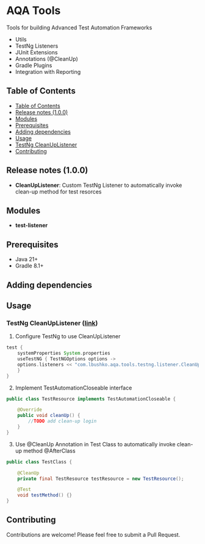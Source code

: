 # AQA Tools

Tools for building Advanced Test Automation Frameworks

- Utils
- TestNg Listeners
- JUnit Extensions
- Annotations (@CleanUp)
- Gradle Plugins
- Integration with Reporting

## Table of Contents

- [Table of Contents](#table-of-contents)
- [Release notes (1.0.0)](#release-notes-(1.0.0))
- [Modules](#modules)
- [Prerequisites](#prerequisites)
- [Adding dependencies](#adding-dependencies)
- [Usage](#usage)
- [TestNg CleanUpListener](#testNg-CleanUpListener)
- [Contributing](#contributing)

## Release notes (1.0.0)

- **CleanUpListener**: Custom TestNg Listener to automatically invoke clean-up method for test resorces

## Modules

- **test-listener**

## Prerequisites

- Java 21+
- Gradle 8.1+

## Adding dependencies

## Usage

### TestNg CleanUpListener ([link](https://github.com/lbushko/aqa-tools/blob/main/test-listeners/src/main/java/io/github/lbushko/aqa/tools/testng/listener/CleanUpListener.java))

1. Configure TestNg to use CleanUpListener
```groovy
test {
    systemProperties System.properties
    useTestNG { TestNGOptions options ->
    options.listeners << "com.lbushko.aqa.tools.testng.listener.CleanUpListener"
    }
}
```
2. Implement TestAutomationCloseable interface

```java
public class TestResource implements TestAutomationCloseable {

    @Override
    public void cleanUp() {
        //TODO add clean-up login
    }
}
```
3. Use @CleanUp Annotation in Test Class to automatically invoke clean-up method @AfterClass

```java
public class TestClass {

    @CleanUp
    private final TestResource testResource = new TestResource();

    @Test
    void testMethod() {}
}
```

## Contributing

Contributions are welcome! Please feel free to submit a Pull Request.